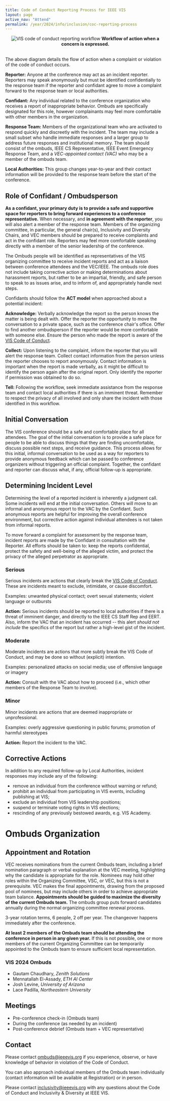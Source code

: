 ```yaml
---
title: Code of Conduct Reporting Process for IEEE VIS
layout: page
active_nav: "Attend"
permalink: /year/2024/info/inclusion/coc-reporting-process
---
```


<center>
<img src="/year/2024/assets/coc-reporting-workflow.png" alt="VIS code of conduct reporting workflow"/>
<strong>Workflow of action when a concern is expressed.</strong>
</center>
<br/>

The above diagram details the flow of action when a complaint or violation of the code of conduct occurs. 

**Reporter:** Anyone at the conference may act as an incident reporter. Reporters may speak anonymously but must be identified confidentially to the response team if the reporter and confidant agree to move a complaint forward to the response team or local authorities. 

**Confidant:** Any individual related to the conference organization who receives a report of inappropriate behavior. Ombuds are specifically designated for this role, however complainants may feel more comfortable with other members in the organization.

**Response Team:** Members of the organizational team who are activated to respond quickly and discreetly with the incident. The team may include a small subset who handle immediate responses and a larger group to address future responses and institutional memory. The team should consist of the ombuds, IEEE CS Representative, IEEE Event Emergency Response Team, and a *VEC-appointed contact (VAC)* who may be a member of the ombuds team.

**Local Authorities:** This group changes year-to-year and their contact information will be provided to the response team before the start of the conference.

## Role of Confidant / Ombudsperson

**As a confidant, your primary duty is to provide a safe and supportive space for reporters to bring forward experiences to a conference representative.** When necessary, and **in agreement with the reporter**, you will also alert a member of the response team. Members of the organizing committee, in particular, the general chair(s), Inclusivity and Diversity Chairs, and VEC members should be prepared to receive complaints and act in the confidant role. Reporters may feel more comfortable speaking directly with a member of the senior leadership of the conference. 

The Ombuds people will be identified as representatives of the VIS organizing committee to receive incident reports and act as a liaison between conference attendees and the VEC/IEEE. The ombuds role does not include taking corrective action or making determinations about harassment reports, but rather to be an impartial, friendly, and safe person to speak to as issues arise, and to inform of, and appropriately handle next steps. 

Confidants should follow the **ACT model** when approached about a potential incident:

**Acknowledge:** Verbally acknowledge the report so the person knows the matter is being dealt with. Offer the reporter the opportunity to move the conversation to a private space, such as the conference chair's office. Offer to find another ombudsperson if the reporter would be more comfortable with someone else. Ensure the person who made the report is aware of the [VIS Code of Conduct](code-of-conduct).

**Collect:** Upon listening to the complaint, inform the reporter that you will alert the response team. Collect contact information from the person unless the reporter chooses to report anonymously. Contact information is important when the report is made verbally, as it might be difficult to identify the person again after the original report. Only identify the reporter if permission was obtained to do so.

**Tell:** Following the workflow, seek immediate assistance from the response team and contact local authorities if there is an imminent threat. Remember to respect the privacy of all involved and only share the incident with those identified in this workflow.


## Initial Conversation

The VIS conference should be a safe and comfortable place for all attendees. The goal of the initial conversation is to provide a safe place for people to be able to discuss things that they are finding uncomfortable, discuss possible next steps, and receive guidance. This process allows for this initial, informal conversation to be used as a way for reporters to provide anonymous feedback which can be passed to conference organizers without triggering an official complaint. Together, the confidant and reporter can discuss what, if any, official follow-up is appropriate.


## Determining Incident Level

Determining the level of a reported incident is inherently a judgment call. Some incidents will end at the initial conversation. Others will move to an informal and anonymous report to the VAC by the Confidant. Such anonymous reports are helpful for improving the overall conference environment, but corrective action against individual attendees is not taken from informal reports. 

To move forward a complaint for assessment by the response team, incident reports are made by the Confidant in consultation with the Reporter. All efforts should be taken to: keep the reports confidential, protect the safety and well-being of the alleged victim, and protect the privacy of the alleged perpetrator as appropriate.

### Serious
Serious incidents are actions that clearly break the [VIS Code of Conduct](code-of-conduct). These are incidents meant to exclude, intimidate, or cause discomfort. 

Examples: unwanted physical contact; overt sexual statements; violent language or outbursts

**Action:** Serious incidents should be reported to local authorities if there is a threat of imminent danger, and directly to the IEEE CS Staff Rep and EERT. Also, inform the VAC that an incident has occurred -- this alert *should not include* the specifics of the report but rather a high-level gist of the incident.

### Moderate
Moderate incidents are actions that more subtly break the VIS Code of Conduct, and may be done so without (explicit) intention. 

Examples: personalized attacks on social media; use of offensive language or imagery

**Action:** Consult with the VAC about how to proceed (i.e., which other members of the Response Team to involve).

### Minor
Minor incidents are actions that are deemed inappropriate or unprofessional.

Examples: overly aggressive questioning in public forums; promotion of harmful stereotypes

**Action:** Report the incident to the VAC.


## Corrective Actions

In addition to any required follow-up by Local Authorities, incident responses may include any of the following:

* remove an individual from the conference without warning or refund;
* prohibit an individual from participating in VIS events, including publishing at VIS;
* exclude an individual from VIS leadership positions;
* suspend or terminate voting rights in VIS elections;
* rescinding of any previously bestowed awards, e.g. VIS Academy.


# Ombuds Organization

## Appointment and Rotation

VEC receives nominations from the current Ombuds team, including a brief nomination paragraph or verbal explanation at the VEC meeting, highlighting why the candidate is appropriate for the role. Nominees may hold other roles within the Organizing Committee, VSC, or VEC, but this is not a prerequisite. VEC makes the final appointments, drawing from the proposed pool of nominees, but may include others in order to achieve appropriate team balance. **Appointments should be guided to maximize the diversity of the current Ombuds team.** The ombuds group puts forward candidates annually during the normal organizing committee renewal process. 

3-year rotation terms, 6 people, 2 off per year. The changeover happens immediately after the conference.

**At least 2 members of the Ombuds team should be attending the conference in person in any given year.** If this is not possible, one or more members of the current Organizing Committee can be temporarily appointed to the Ombuds team to ensure sufficient local representation. 

### VIS 2024 Ombuds

* Gautam Chaudhary, *Zenith Solutions*
* Mennatallah El-Assady, *ETH AI Center*
* Josh Levine, *University of Arizona*
* Lace Padilla, *Northeastern University*

## Meetings

* Pre-conference check-in (Ombuds team)
* During the conference (as needed by an incident)
* Post-conference debrief (Ombuds team + VEC representative)


## Contact

Please contact [ombuds@ieeevis.org](mailto:ombuds@ieeevis.org) if you experience, observe, or have knowledge of behavior in violation of the Code of Conduct. 

You can also approach individual members of the Ombuds team individually (contact information will be available at Registration) or in person.

Please contact [inclusivity@ieeevis.org](mailto:inclusivity@ieeevis.org) with any questions about the Code of Conduct and Inclusivity & Diversity at IEEE VIS.


